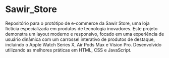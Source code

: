 # Sawir_Store
Repositório para o protótipo de e-commerce da Sawir Store, uma loja fictícia especializada em produtos de tecnologia inovadores. Este projeto demonstra um layout moderno e responsivo, focado em uma experiência de usuário dinâmica com um carrossel interativo de produtos de destaque, incluindo o Apple Watch Series X, Air Pods Max e Vision Pro. Desenvolvido utilizando as melhores práticas em HTML, CSS e JavaScript.
